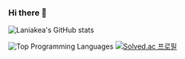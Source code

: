 ### Hi there 👋

<!--
**skysaver00/skysaver00** is a ✨ _special_ ✨ repository because its `README.md` (this file) appears on your GitHub profile.

Here are some ideas to get you started:

- 🔭 I’m currently working on ...
- 🌱 I’m currently learning ...
- 👯 I’m looking to collaborate on ...
- 🤔 I’m looking for help with ...
- 💬 Ask me about ...
- 📫 How to reach me: ...
- 😄 Pronouns: ...
- ⚡ Fun fact: ...
-->

![Laniakea's GitHub stats](https://github-readme-stats.vercel.app/api?username=skysaver00&show_icons=true&theme=gruvbox)  
  
![Top Programming Languages](https://github-readme-stats.vercel.app/api/top-langs/?username=skysaver00&layout=compact&theme=gruvbox)
[![Solved.ac
프로필](http://mazassumnida.wtf/api/v2/generate_badge?boj=skysaver00)](https://solved.ac/skysaver00)
